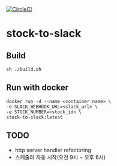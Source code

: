 [![CircleCI](https://circleci.com/gh/kimeuichan/stock-to-slack.svg?style=shield)](https://circleci.com/gh/kimeuichan/stock-to-slack)
# stock-to-slack

## Build
```shell script
sh ./build.sh
```

## Run with docker
```shell script
docker run -d --name <container_name> \
-e SLACK_WEBHOOK_URL=<slack_url> \
-e STOCK_NUMBER=<stock_id> \
stock-to-slack:latest
```

## TODO
- http server handler refactoring
- 스케줄러 자동 시작(오전 9시 ~ 오후 6시)
